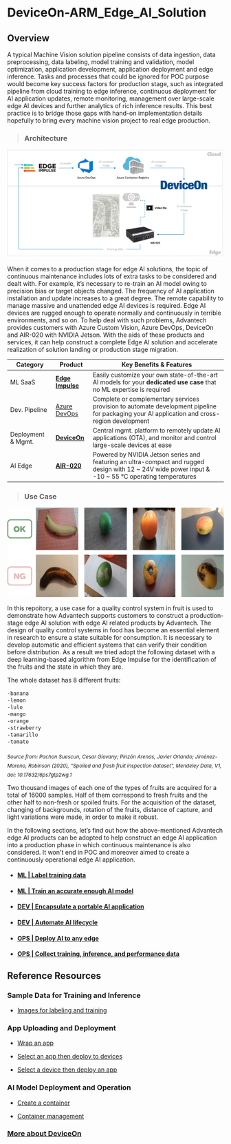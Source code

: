 # DeviceOn-ARM_Edge_AI_Solution
## Overview

A typical Machine Vision solution pipeline consists of data ingestion, data preprocessing, data labeling, model training and validation, model optimization, application development, application deployment and edge inference. Tasks and processes that could be ignored for POC purpose would become key success factors for production stage, such as integrated pipeline from cloud training to edge inference, continuous deployment for AI application updates, remote monitoring, management over large-scale edge AI devices and further analytics of rich inference results. This best practice is to bridge those gaps with hand-on implementation details hopefully to bring every machine vision project to real edge production.

> ### **Architecture**

![image](image/project_architecture.png)

When it comes to a production stage for edge AI solutions, the topic of continuous maintenance includes lots of extra tasks to be considered and dealt with. For example, it’s necessary to re-train an AI model owing to precision bias or target objects changed. The frequency of AI application installation and update increases to a great degree. The remote capability to manage massive and unattended edge AI devices is required. Edge AI devices are rugged enough to operate normally and continuously in terrible environments, and so on. To help deal with such problems, Advantech provides customers with Azure Custom Vision, Azure DevOps, DeviceOn and AIR-020 with NVIDIA Jetson. With the aids of these products and services, it can help construct a complete Edge AI solution and accelerate realization of solution landing or production stage migration.

| Category  | Product | Key Benefits & Features |
| ------------- | ------------- | ------------- |
| ML SaaS | **[Edge Impulse](https://www.edgeimpulse.com/)** | Easily customize your own state-of-the-art AI models for your **dedicated use case** that no ML expertise is required |
| Dev. Pipeline | [Azure DevOps](https://azure.microsoft.com/en-us/products/devops/) | Complete or complementary services provision to automate development pipeline for packaging your AI application and cross-region development|
| Deployment & Mgmt. | **[DeviceOn](https://campaign.advantech.online/en/DeviceOn/index.html#SolutionPackages)** | Central mgmt. platform to remotely update AI applications (OTA), and monitor and control large-scale devices at ease |
| AI Edge | **[AIR-020](https://www.advantech.com/en/products/65f20c25-f6ef-4ab5-be3c-b7dfa7a833b3/air-020/mod_fcf216c8-3495-4809-b815-61dc008d53a4)** | Powered by NVIDIA Jetson series and featuring an ultra-compact and rugged design with 12 ~ 24V wide power input & -10 ~ 55 °C operating temperatures |

> ### **Use Case**

![image](image/scenario.png)

In this repoitory, a use case for a quality control system in fruit is used to demonstrate how Advantech supports customers to construct a production-stage edge AI solution with edge AI related products by Advantech. The design of quality control systems in food has become an essential element in research to ensure a state suitable for consumption. It is necessary to develop automatic and efficient systems that can verify their condition before distribution. As a result we tried adopt the following dataset with a deep learning-based algorithm from Edge Impulse for the identification of the fruits and the state in which they are.

The whole dataset has 8 different fruits:
  
    -banana
    -lemon
    -lulo
    -mango
    -orange
    -strawberry
    -tamarillo
    -tomato 
<sub> *Source from: Pachon Suescun, Cesar Giovany; Pinzón Arenas, Javier Orlando; Jiménez-Moreno, Robinson (2020), “Spoiled and fresh fruit inspection dataset”, Mendeley Data, V1, doi: 10.17632/6ps7gtp2wg.1* </sub>
 
Two thousand images of each one of the types of fruits are acquired for a total of 16000 samples. Half of them correspond to fresh fruits and the other half to non-fresh or spoiled fruits. For the acquisition of the dataset, changing of backgrounds, rotation of the fruits, distance of capture, and light variations were made, in order to make it robust. 

In the following sections, let’s find out how the above-mentioned Advantech edge AI products can be adopted to help construct an edge AI application into a production phase in which continuous maintenance is also considered. It won't end in POC and moreover aimed to create a continuously operational edge AI application.

* #### [**ML | Label training data**](ML%20|%20Label%20training%20data.md)

* #### [**ML | Train an accurate enough AI model**](ML%20|%20Train%20an%20accurate%20enough%20AI%20model.md)

* #### [**DEV | Encapsulate a portable AI application**](DEV%20|%20Encapsulate%20a%20portable%20AI%20application.md)

* #### [**DEV | Automate AI lifecycle**](DEV%20|%20Automate%20AI%20lifecycle.md)

* #### [**OPS | Deploy AI to any edge**](OPS%20|%20Deploy%20AI%20to%20any%20edge.md)

* #### [**OPS | Collect training, inference, and performance data**](OPS%20|%20Collect%20training,%20inference,%20and%20performance%20data.md)

## Reference Resources
### Sample Data for Training and Inference

* [Images for labeling and training](https://data.mendeley.com/datasets/6ps7gtp2wg/1)


### App Uploading and Deployment

* [Wrap an app](https://youtu.be/5wRANEF-nxM?t=171)

* [Select an app then deploy to devices](https://youtu.be/5wRANEF-nxM?t=15)

* [Select a device then deploy an app](https://youtu.be/5wRANEF-nxM?t=36)

### AI Model Deployment and Operation

* [Create a container](https://youtu.be/bilP6FpyU0M?t=109)

* [Container management](https://youtu.be/bilP6FpyU0M?t=145)

### [More about DeviceOn](https://docs.wise-paas.advantech.com/en/Guides_and_API_References/ApplicationServices/1564727799415968385/1564727878040194797/v1.0.2)
